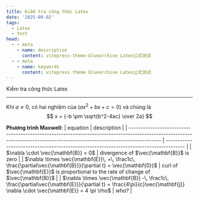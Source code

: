 ```yaml
---
title: Kiểm tra công thức Latex
date: '2025-09-02'
tags:
  - Latex
  - test
head:
  - - meta
    - name: description
      content: vitepress-theme-bluearchive Latex公式测试
  - - meta
    - name: keywords
      content: vitepress theme bluearchive Latex公式测试
---
```


Kiểm tra công thức Latex

---

Khi $a \ne 0$, có hai nghiệm của $(ax^2 + bx + c = 0)$ và chúng là
$$ x = {-b \pm \sqrt{b^2-4ac} \over 2a} $$

**Phương trình Maxwell:**
| equation                                                                                                                                                                  | description                                                                            |
| ------------------------------------------------------------------------------------------------------------------------------------------------------------------------- | -------------------------------------------------------------------------------------- |
| $\nabla \cdot \vec{\mathbf{B}}  = 0$                                                                                                                                      | divergence of $\vec{\mathbf{B}}$ is zero                                               |
| $\nabla \times \vec{\mathbf{E}}\, +\, \frac1c\, \frac{\partial\vec{\mathbf{B}}}{\partial t}  = \vec{\mathbf{0}}$                                                          | curl of $\vec{\mathbf{E}}$ is proportional to the rate of change of $\vec{\mathbf{B}}$ |
| $\nabla \times \vec{\mathbf{B}} -\, \frac1c\, \frac{\partial\vec{\mathbf{E}}}{\partial t} = \frac{4\pi}{c}\vec{\mathbf{j}}    \nabla \cdot \vec{\mathbf{E}} = 4 \pi \rho$ | _wha?_                                                                                 |

